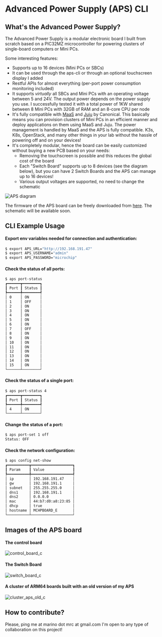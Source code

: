 # Advanced Power Supply (APS) CLI
## What's the Advanced Power Supply?
The Advanced Power Supply is a modular electronic board I built from scratch based on a PIC32MZ microcontroller for powering clusters of single-board computers or Mini PCs.

Some interesting features:
* Supports up to 16 devices (Mini PCs or SBCs)
* It can be used through the aps-cli or through an optional touchscreen display I added
* Restful APIs for almost everything (per-port power consumption monitoring included)
* It supports _virtually_ all SBCs and Mini PCs with an operating voltage between 5 and 24V. The output power depends on the power supply you use. I successfully tested it with a total power of 1KW shared between 8 Mini PCs with 32GB of RAM and an 8-core CPU per node
* It's fully compatible with [MaaS](https://maas.io/) and [Juju](https://juju.is/) by Canonical. This basically means you can provision clusters of Mini PCs in an efficient manner and deploy applications on them using MaaS and Juju. The power management is handled by MaaS and the APS is fully compatible. K3s, K8s, OpenStack, and many other things in your lab without the hassle of powering off and on your devices!
* It's completely modular, hence the board can be easily customized without buying a new PCB based on your needs:
  * Removing the touchscreen is possible and this reduces the global cost of the board
  * Each "Switch Board" supports up to 8 devices (see the diagram below), but you can have 2 Switch Boards and the APS can manage up to 16 devices!
  * Various output voltages are supported, no need to change the schematic

![APS diagram](https://github.com/marino-mrc/aps-cli/assets/1167190/093a1e4e-9cae-4159-977d-2213fc422c52)

The firmware of the APS board can be freely downloaded from [here](https://github.com/marino-mrc/aps-firmware). The schematic will be available soon.

## CLI Example Usage
#### Export env variables needed for connection and authentication:
```bash
$ export APS_URL="http://192.168.191.47"
$ export APS_USERNAME="admin"
$ export APS_PASSWORD="microchip"
```

#### Check the status of all ports:
```bash
$ aps port-status
┏━━━━━━┳━━━━━━━━┓
┃ Port ┃ Status ┃
┡━━━━━━╇━━━━━━━━┩
│ 0    │ ON     │
│ 1    │ OFF    │
│ 2    │ ON     │
│ 3    │ ON     │
│ 4    │ ON     │
│ 5    │ ON     │
│ 6    │ ON     │
│ 7    │ OFF    │
│ 8    │ ON     │
│ 9    │ ON     │
│ 10   │ ON     │
│ 11   │ ON     │
│ 12   │ ON     │
│ 13   │ ON     │
│ 14   │ ON     │
│ 15   │ ON     │
└──────┴────────┘
```

#### Check the status of a single port:
```bash
$ aps port-status 4
┏━━━━━━┳━━━━━━━━┓
┃ Port ┃ Status ┃
┡━━━━━━╇━━━━━━━━┩
│ 4    │ ON     │
└──────┴────────┘
```

#### Change the status of a port:
```bash
$ aps port-set 1 off
Status: OFF
```

#### Check the network configuration:
```bash
$ aps config net-show
┏━━━━━━━━━━┳━━━━━━━━━━━━━━━━━━━┓
┃ Param    ┃ Value             ┃
┡━━━━━━━━━━╇━━━━━━━━━━━━━━━━━━━┩
│ ip       │ 192.168.191.47    │
│ gw       │ 192.168.191.1     │
│ subnet   │ 255.255.255.0     │
│ dns1     │ 192.168.191.1     │
│ dns2     │ 0.0.0.0           │
│ mac      │ 44:b7:d0:a8:23:85 │
│ dhcp     │ true              │
│ hostname │ MCHPBOARD_E       │
└──────────┴───────────────────┘
```
## Images of the APS board

#### The control board
![control_board_c](https://github.com/marino-mrc/aps-cli/assets/1167190/34f1e602-7b5f-4a2b-8981-a646a62db12f)

#### The Switch Board
![switch_board_c](https://github.com/marino-mrc/aps-cli/assets/1167190/76bfedb5-3608-44c8-93e6-4933f23b1406)

#### A cluster of ARM64 boards built with an old version of my APS
![cluster_aps_old_c](https://github.com/marino-mrc/aps-cli/assets/1167190/2bcf0493-5d98-402b-a8d6-2193d4d6e372)

## How to contribute?
Please, ping me at marino dot mrc at gmail.com
I'm open to any type of collaboration on this project!

